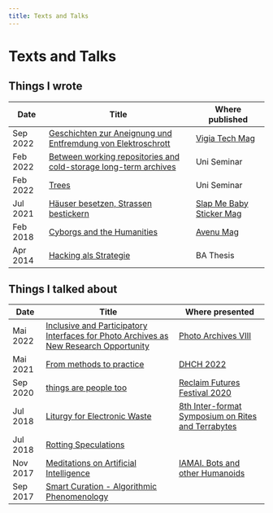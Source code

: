 ```yaml
---
title: Texts and Talks
---
```

# Texts and Talks
## Things I wrote
| Date | Title | Where published |
| --- | --- | --- |
| Sep 2022 | [Geschichten zur Aneignung und Entfremdung von Elektroschrott](texts-and-talks/Geschichten%20zur%20Aneignung%20und%20Entfremdung%20von%20Elektroschrott.md) | [Vigia Tech Mag](https://vigia.tech/) |
| Feb 2022 | [Between working repositories and cold-storage long-term archives](texts-and-talks/Between%20working%20repositories%20and%20cold-storage%20long-term%20archives.md) | Uni Seminar |
| Feb 2022 | [Trees](texts-and-talks/Trees.md) | Uni Seminar |
| Jul 2021 | [Häuser besetzen, Strassen bestickern](texts-and-talks/Häuser%20besetzen,%20Strassen%20bestickern.md) | [Slap Me Baby Sticker Mag](https://www.slapmebaby.ch/) |
| Feb 2018 | [Cyborgs and the Humanities](texts-and-talks/Cyborgs%20and%20the%20Humanities.md) | [Avenu Mag](https://avenue.jetzt/) |
| Apr 2014 | [Hacking als Strategie](texts-and-talks/Hacking%20als%20Strategie.md) | BA Thesis |

## Things I talked about
| Date | Title | Where presented |
| --- | --- | --- |
| Mai 2022 | [Inclusive and Participatory Interfaces for Photo Archives as New Research Opportunity](texts-and-talks/Inclusive%20and%20Participatory%20Interfaces%20for%20Photo%20Archives%20as%20New%20Research%20Opportunity.md) | [Photo Archives VIII](https://www.khi.fi.it/en/aktuelles/veranstaltungen/2022/05/photo-archives-viii.php) |
| Mai 2021 | [From methods to practice](texts-and-talks/From%20methods%20to%20practice.md) | [DHCH 2022](https://dh-ch.ch/dhch-isr/22/speakers.html) |
| Sep 2020 | [things are people too](texts-and-talks/things%20are%20people%20too.md) | [Reclaim Futures Festival 2020](https://reclaimfutures.org/rf2020/) |
| Jul 2018 | [Liturgy for Electronic Waste](texts-and-talks/Liturgy%20for%20Electronic%20Waste.md) | [8th Inter-format Symposium on Rites and Terrabytes](https://nidacolony.lt/en/projects/symposium/inter-format-symposium-2018) |
| Jul 2018 | [Rotting Speculations](texts-and-talks/Rotting%20Speculations.md) |  |
| Nov 2017 | [Meditations on Artificial Intelligence](texts-and-talks/Meditations%20on%20Artificial%20Intelligence.md) | [IAMAI. Bots and other Humanoids](https://www.duflon-racz.ch/bern/ausstellungen/2017/iamai) |
| Sep 2017 | [Smart Curation - Algorithmic Phenomenology](texts-and-talks/Smart%20Curation%20-%20Algorithmic%20Phenomenology.md) |  |

<style>

    colgroup col:first {
        width: 10%;
    }

</style>